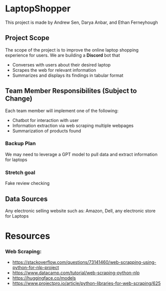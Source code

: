 # LaptopShopper
This project is made by Andrew Sen, Darya Anbar, and Ethan Ferneyhough


## Project Scope
The scope of the project is to improve the online laptop shopping experience for users. We are building a **Discord** bot that
- Converses with users about their desired laptop
- Scrapes the web for relevant information
- Summarizes and displays its findings in tabular format


## Team Member Responsibilites (Subject to Change)
Each team member will implement one of the following:
- Chatbot for interaction with user
- Information extraction via web scraping multiple webpages
- Summarization of products found 

### Backup Plan
We may need to leverage a GPT model to pull data and extract information for laptops

### Stretch goal
Fake review checking


## Data Sources
Any electronic selling website such as: Amazon, Dell, any electronic store for Laptops


# Resources
### Web Scraping:
- https://stackoverflow.com/questions/73141460/web-scrapping-using-python-for-nlp-project
- https://www.datacamp.com/tutorial/web-scraping-python-nlp
- https://huggingface.co/models
- https://www.projectpro.io/article/python-libraries-for-web-scraping/625
